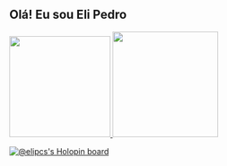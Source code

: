 ## Olá! Eu sou Eli Pedro

<div>
<a href="https://github.com/elipcs">
<img height="180cm" src="https://github-readme-stats.vercel.app/api?username-elipcs&show_icons-true&theme-dracula&include_all_commits-true&count_private=true"/>
<img height="188cm" src="https://github-readme-stats.vercel.app/api/top-langs/?username-elipcs&layout-compact&langs_count-16&theme-dracula"/>
</div>

[![@elipcs's Holopin board](https://holopin.me/elipcs)](https://holopin.io/@elipcs)
